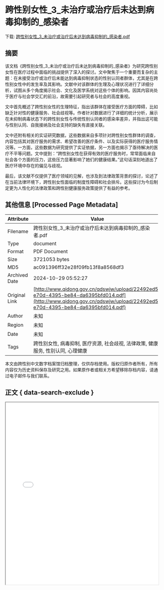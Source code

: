 # 跨性别女性_3_未治疗或治疗后未达到病毒抑制的_感染者

<!-- tcd_download_link -->
下载: [跨性别女性_3_未治疗或治疗后未达到病毒抑制的_感染者.pdf](跨性别女性_3_未治疗或治疗后未达到病毒抑制的_感染者.pdf)
<!-- tcd_download_link_end -->

## 摘要

<!-- tcd_abstract -->
该文档《跨性别女性_3_未治疗或治疗后未达到病毒抑制的_感染者》为研究跨性别女性在医疗过程中面临的挑战提供了深入的探讨。文中聚焦于一个重要而复杂的主题：在未接受治疗或治疗后未能达到病毒抑制状态的性别认同者群体，尤其是在跨性别女性中的发生率及其影响。文献中对该群体的生理及心理状况进行了详细分析，试图从多个角度揭示社会、文化及医学系统对这些个体的影响。因其内容尚处于医疗与社会学交汇的前沿，故需要引起研究者与社会的高度重视。

文中首先概述了跨性别女性的生理特征，指出该群体在接受医疗方面的障碍，比如缺乏针对性的健康服务、社会歧视等。作者针对数据进行了详细的统计分析，展示在未抑制病毒状态下的跨性别女性与传统性别认同者的感染率差异，并指出这可能与性别认同、自我接纳及社会支持的缺失有直接关联。

文中还附有相关的实证研究数据，这些数据来自多项针对跨性别女性群体的调查，内容包括其对医疗服务的需求、希望改善的医疗条件、以及实际获得的医疗服务情况等。一方面，这些数据为研究提供了实证依据，另一方面也揭示了亟待解决的医疗不平等问题。文中提到：“跨性别女性在获得有效的医疗服务时，常常面临来自社会各个方面的压力，这些压力显著影响了她们的健康结果。”这句话深刻地道出了医疗环境中存在的偏见与歧视。

最后，该文献不仅提供了医疗领域的见解，也涉及到法律政策背景的探讨，论述了在当前法律环境下，跨性别女性面临的制度性障碍和社会排斥。这些探讨为今后制定更为人性化的法律政策和跨性别健康服务政策提供了有益的参考。

<!-- tcd_abstract_end -->

## 其他信息 [Processed Page Metadata]

| Attribute       | Value                                  |
|-----------------|----------------------------------------|
| Filename        | 跨性别女性_3_未治疗或治疗后未达到病毒抑制的_感染者.pdf                             |
| Type            | document                                 |
| Format          | PDF Document                               |
| Size            | 3721053 bytes                           |
| MD5             | ac091396ff32e28f09fb13f8a8568df3                                  |
| Archived Date   | 2024-10-29 05:52:27                             |
| Original Link   | [http://www.qidong.gov.cn/qdswjw/upload/22492ed5-e70d-4395-be84-da6395bfd014.pdf](http://www.qidong.gov.cn/qdswjw/upload/22492ed5-e70d-4395-be84-da6395bfd014.pdf)                         |
| Author          | 未知                               |
| Region          | 未知                               |
| Date            | 未知                                 |
| Tags            | 跨性别女性, 病毒抑制, 医疗资源, 社会歧视, 法律政策, 健康服务, 性别认同, 心理健康                                 |

本文由跨性别中文数字档案馆归档整理，仅供存档使用。版权归原作者所有，所有内容仅为历史资料保存及研究之用。如果原作者或相关方希望移除存档内容，请通过电子邮件与我们联系。

## 正文 { data-search-exclude }

<!-- tcd_main_text -->
<iframe src="../跨性别女性_3_未治疗或治疗后未达到病毒抑制的_感染者.pdf" width="100%" height="600px">
    <p>无法显示PDF，请下载查看。</p>
</iframe>
<!-- tcd_main_text_end -->


